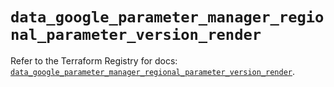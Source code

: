 # `data_google_parameter_manager_regional_parameter_version_render`

Refer to the Terraform Registry for docs: [`data_google_parameter_manager_regional_parameter_version_render`](https://registry.terraform.io/providers/hashicorp/google/6.32.0/docs/data-sources/parameter_manager_regional_parameter_version_render).
